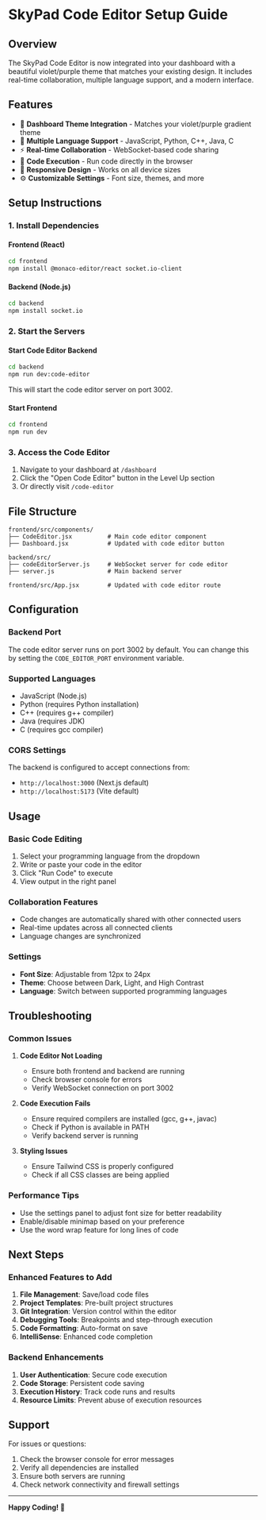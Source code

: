 # SkyPad Code Editor Setup Guide

## Overview
The SkyPad Code Editor is now integrated into your dashboard with a beautiful violet/purple theme that matches your existing design. It includes real-time collaboration, multiple language support, and a modern interface.

## Features
- 🎨 **Dashboard Theme Integration** - Matches your violet/purple gradient theme
- 🔧 **Multiple Language Support** - JavaScript, Python, C++, Java, C
- ⚡ **Real-time Collaboration** - WebSocket-based code sharing
- 🚀 **Code Execution** - Run code directly in the browser
- 📱 **Responsive Design** - Works on all device sizes
- ⚙️ **Customizable Settings** - Font size, themes, and more

## Setup Instructions

### 1. Install Dependencies

#### Frontend (React)
```bash
cd frontend
npm install @monaco-editor/react socket.io-client
```

#### Backend (Node.js)
```bash
cd backend
npm install socket.io
```

### 2. Start the Servers

#### Start Code Editor Backend
```bash
cd backend
npm run dev:code-editor
```
This will start the code editor server on port 3002.

#### Start Frontend
```bash
cd frontend
npm run dev
```

### 3. Access the Code Editor

1. Navigate to your dashboard at `/dashboard`
2. Click the "Open Code Editor" button in the Level Up section
3. Or directly visit `/code-editor`

## File Structure

```
frontend/src/components/
├── CodeEditor.jsx          # Main code editor component
├── Dashboard.jsx           # Updated with code editor button

backend/src/
├── codeEditorServer.js     # WebSocket server for code editor
├── server.js               # Main backend server

frontend/src/App.jsx        # Updated with code editor route
```

## Configuration

### Backend Port
The code editor server runs on port 3002 by default. You can change this by setting the `CODE_EDITOR_PORT` environment variable.

### Supported Languages
- JavaScript (Node.js)
- Python (requires Python installation)
- C++ (requires g++ compiler)
- Java (requires JDK)
- C (requires gcc compiler)

### CORS Settings
The backend is configured to accept connections from:
- `http://localhost:3000` (Next.js default)
- `http://localhost:5173` (Vite default)

## Usage

### Basic Code Editing
1. Select your programming language from the dropdown
2. Write or paste your code in the editor
3. Click "Run Code" to execute
4. View output in the right panel

### Collaboration Features
- Code changes are automatically shared with other connected users
- Real-time updates across all connected clients
- Language changes are synchronized

### Settings
- **Font Size**: Adjustable from 12px to 24px
- **Theme**: Choose between Dark, Light, and High Contrast
- **Language**: Switch between supported programming languages

## Troubleshooting

### Common Issues

1. **Code Editor Not Loading**
   - Ensure both frontend and backend are running
   - Check browser console for errors
   - Verify WebSocket connection on port 3002

2. **Code Execution Fails**
   - Ensure required compilers are installed (gcc, g++, javac)
   - Check if Python is available in PATH
   - Verify backend server is running

3. **Styling Issues**
   - Ensure Tailwind CSS is properly configured
   - Check if all CSS classes are being applied

### Performance Tips
- Use the settings panel to adjust font size for better readability
- Enable/disable minimap based on your preference
- Use the word wrap feature for long lines of code

## Next Steps

### Enhanced Features to Add
1. **File Management**: Save/load code files
2. **Project Templates**: Pre-built project structures
3. **Git Integration**: Version control within the editor
4. **Debugging Tools**: Breakpoints and step-through execution
5. **Code Formatting**: Auto-format on save
6. **IntelliSense**: Enhanced code completion

### Backend Enhancements
1. **User Authentication**: Secure code execution
2. **Code Storage**: Persistent code saving
3. **Execution History**: Track code runs and results
4. **Resource Limits**: Prevent abuse of execution resources

## Support

For issues or questions:
1. Check the browser console for error messages
2. Verify all dependencies are installed
3. Ensure both servers are running
4. Check network connectivity and firewall settings

---

**Happy Coding! 🚀**
